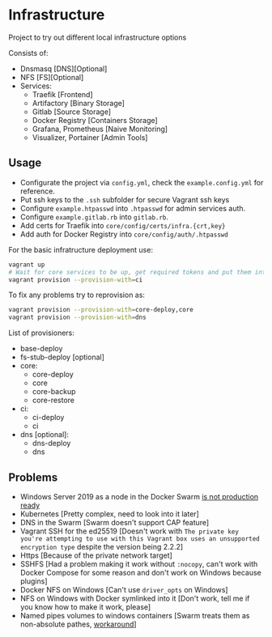 # Infrastructure

Project to try out different local infrastructure options

Consists of:

* Dnsmasq [DNS][Optional]
* NFS [FS][Optional]
* Services:
  * Traefik [Frontend]
  * Artifactory [Binary Storage]
  * Gitlab [Source Storage]
  * Docker Registry [Containers Storage]
  * Grafana, Prometheus [Naive Monitoring]
  * Visualizer, Portainer [Admin Tools]

## Usage

* Configurate the project via `config.yml`, check the `example.config.yml` for reference.
* Put ssh keys to the `.ssh` subfolder for secure Vagrant ssh keys
* Configure `example.htpasswd` into `.htpasswd` for admin services auth.
* Configure `example.gitlab.rb` into `gitlab.rb`.
* Add certs for Traefik into `core/config/certs/infra.{crt,key}`
* Add auth for Docker Registry into `core/config/auth/.htpasswd`

For the basic infratructure deployment use:

```bash
vagrant up
# Wait for core services to be up, get required tokens and put them into the config [like gitlab runner token]
vagrant provision --provision-with=ci
```

To fix any problems try to reprovision as:

```bash
vagrant provision --provision-with=core-deploy,core
vagrant provision --provision-with=dns
```

List of provisioners:

* base-deploy
* fs-stub-deploy [optional]
* core:
  * core-deploy
  * core
  * core-backup
  * core-restore
* ci:
  * ci-deploy
  * ci
* dns [optional]:
  * dns-deploy
  * dns

## Problems

* Windows Server 2019 as a node in the Docker Swarm [is not production ready](https://github.com/moby/moby/issues/38498)
* Kubernetes [Pretty complex, need to look into it later]
* DNS in the Swarm [Swarm doesn't support CAP feature]
* Vagrant SSH for the ed25519 [Doesn't work with `The private key you're attempting to use with this Vagrant box uses an unsupported encryption type` despite the version being 2.2.2]
* Https [Because of the private network target]
* SSHFS [Had a problem making it work without `:nocopy`, can't work with Docker Compose for some reason and don't work on Windows because plugins]
* Docker NFS on Windows [Can't use `driver_opts` on Windows]
* NFS on Windows with Docker symlinked into it [Don't work, tell me if you know how to make it work, please]
* Named pipes volumes to windows containers [Swarm treats them as non-absolute pathes, [workaround](https://github.com/dockersamples/docker-swarm-visualizer#running-on-windows)]
